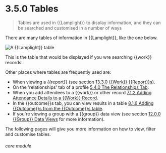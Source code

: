 # 3.5.0 Tables

> Tables are used in {{Lamplight}} to display information, and they can be searched and customised in a number of ways 

There are many tables of information in {{Lamplight}}, like the one below. 

![A {{Lamplight}} table](14a.png)

This is the table that would be displayed if you wre searching {{work}} records. 

Other places where tables are frequently used are:

- When viewing a {{report}} (see section [13.3.0 {{Work}} {{Report}}s](help/index/p/13.3.0)).
- On the 'relationships' tab of a profile [5.4.0 The Relationships Tab](help/index/p/5.4.0).
- When you add attendees to a {{work}} or other record [7.1.2 Adding Attendance Details to a {{Work}} Record](help/index/p/7.1.2).
- In the {{outcome}}s tab, you can view results in a table [8.1.6 Adding {{Outcome}}s from the {{Outcome}}s table](help/index/p/8.1.6).
- If you're viewing a group with a {{group}} data view (see section [12.0.0 {{Group}} Data Views](help/index/p/12.0.0) for more information).

The following pages will give you more information on how to view, filter and customise tables. 


###### core module

